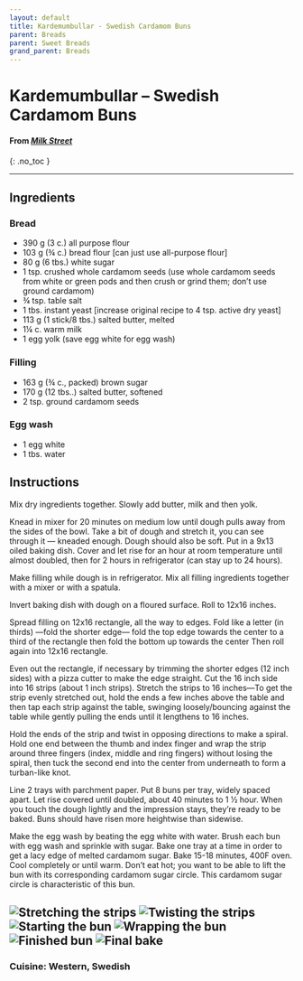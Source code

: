 ```yaml
---
layout: default
title: Kardemumbullar - Swedish Cardamom Buns
parent: Breads
parent: Sweet Breads
grand_parent: Breads
---
```


# Kardemumbullar – Swedish Cardamom Buns
#### From <i><a href="https://www.177milkstreet.com/recipes/swedish-cardamom-buns-kardemummabullar">Milk Street</a></i>
{: .no_toc }

---

## Ingredients
### Bread
<ul>
	<li>390 g (3 c.) all purpose flour</li>
	<li>103 g (¾ c.) bread flour [can just use all-purpose flour]</li>
	<li>80 g (6 tbs.) white sugar</li>
	<li>1 tsp. crushed whole cardamom seeds (use whole cardamom seeds from white or green pods and then crush or grind
them; don’t use ground cardamom)</li>
	<li>¾ tsp. table salt</li>
	<li>1 tbs. instant yeast [increase original recipe to 4 tsp. active dry yeast]</li>
	<li>113 g (1 stick/8 tbs.) salted butter, melted</li>
	<li>1¼ c. warm milk</li>
	<li>1 egg yolk (save egg white for egg wash)</li>
</ul>

### Filling
<ul>
	<li>163 g (¾ c., packed) brown sugar</li>
	<li>170 g (12 tbs..) salted butter, softened</li>
	<li>2 tsp. ground cardamom seeds</li>
</ul>

### Egg wash
<ul>
	<li>1 egg white</li>
	<li>1 tbs. water</li>
</ul>

## Instructions
Mix dry ingredients together. Slowly add butter, milk and then yolk.

Knead in mixer for 20 minutes on medium low until dough pulls away from the sides of the bowl. Take a bit of dough and stretch it, you can see through it — kneaded enough. Dough should also be soft. Put in a 9x13 oiled baking dish. Cover and let rise for an hour at room temperature until almost doubled, then for 2 hours in refrigerator (can stay up to 24 hours).

Make filling while dough is in refrigerator. Mix all filling ingredients together with a mixer or with a spatula.

Invert baking dish with dough on a floured surface. Roll to 12x16 inches.

Spread filling on 12x16 rectangle, all the way to edges. Fold like a letter (in thirds) —fold the shorter edge— fold the top edge towards the center to a third of the rectangle then fold the bottom up towards the center Then roll again into 12x16 rectangle.

Even out the rectangle, if necessary by trimming the shorter edges (12 inch sides) with a pizza cutter to make the edge straight. Cut the 16 inch side into 16 strips (about 1 inch strips). Stretch the strips to 16 inches—To get the strip evenly stretched out, hold the ends a few inches above the table and then tap each strip against the table, swinging loosely/bouncing against the table while gently pulling the ends until it lengthens to 16 inches.

Hold the ends of the strip and twist in opposing directions to make a spiral. Hold one end between the thumb and index finger and wrap the strip around three fingers (index, middle and ring fingers) without losing the spiral, then tuck the second end into the center from underneath to form a turban-like knot.

Line 2 trays with parchment paper. Put 8 buns per tray, widely spaced apart. Let rise covered until doubled, about 40 minutes to 1 1⁄2 hour. When you touch the dough lightly and the impression stays, they’re ready to be baked. Buns should have risen more heightwise than sidewise.

Make the egg wash by beating the egg white with water. Brush each bun with egg wash and sprinkle with sugar. Bake one tray at a time in order to get a lacy edge of melted cardamom sugar. Bake 15-18 minutes, 400F oven. Cool completely or until warm. Don’t eat hot; you want to be able to lift the bun with its corresponding cardamom sugar circle. This cardamom sugar circle is characteristic of this bun.

![Stretching the strips](/cardamom_buns/swedish-cardamom-buns-kardemummabullar-step-6.jpg)
![Twisting the strips](/cardamom_buns/swedish-cardamom-buns-kardemummabullar-step-7.jpg)
![Starting the bun](/cardamom_buns/swedish-cardamom-buns-kardemummabullar-step-8.jpg)
![Wrapping the bun](/cardamom_buns/swedish-cardamom-buns-kardemummabullar-step-9.jpg)
![Finished bun](/cardamom_buns/swedish-cardamom-buns-kardemummabullar-step-10.jpg)
![Final bake](/cardamom_buns/swedish-cardamom-buns-kardemummabullar-v.jpg)
--- 

### Cuisine: Western, Swedish